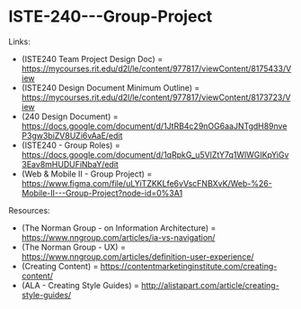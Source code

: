 # ISTE-240---Group-Project


Links:
  -  (ISTE240 Team Project Design Doc)  =  https://mycourses.rit.edu/d2l/le/content/977817/viewContent/8175433/View
  -  (ISTE240 Design Document Minimum Outline)  =  https://mycourses.rit.edu/d2l/le/content/977817/viewContent/8173723/View
  -  (240 Design Document)  =  https://docs.google.com/document/d/1JtRB4c29nOG6aaJNTgdH89nveP3gw3biZV8UZi6vAaE/edit
  -  (ISTE240 - Group Roles)  =  https://docs.google.com/document/d/1qRpkG_u5VlZtY7q1WlWGIKpYiGv3Eav8mHUDUFiNbaY/edit
  -  (Web & Mobile II - Group Project)  =  https://www.figma.com/file/uLYiTZKKLfe6vVscFNBXvK/Web-%26-Mobile-II---Group-Project?node-id=0%3A1

Resources:
  -  (The Norman Group - on Information Architecture)  =  https://www.nngroup.com/articles/ia-vs-navigation/
  -  (The Norman Group - UX)  =  https://www.nngroup.com/articles/definition-user-experience/
  -  (Creating Content)  =  https://contentmarketinginstitute.com/creating-content/
  -  (ALA - Creating Style Guides)  =  http://alistapart.com/article/creating-style-guides/
